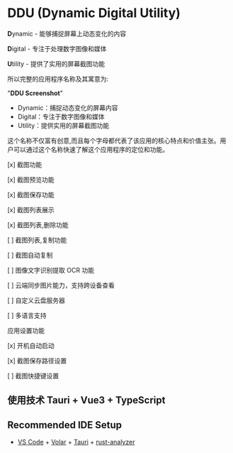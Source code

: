 # DDU (Dynamic Digital Utility)

**D**ynamic - 能够捕捉屏幕上动态变化的内容

**D**igital - 专注于处理数字图像和媒体

**U**tility - 提供了实用的屏幕截图功能

所以完整的应用程序名称及其寓意为:

"**DDU Screenshot**"

- Dynamic：捕捉动态变化的屏幕内容
- Digital：专注于数字图像和媒体
- Utility：提供实用的屏幕截图功能

这个名称不仅富有创意,而且每个字母都代表了该应用的核心特点和价值主张。用户可以通过这个名称快速了解这个应用程序的定位和功能。

<!-- todo -->

[x] 截图功能

[x] 截图预览功能

[x] 截图保存功能

[x] 截图列表展示

[x] 截图列表,删除功能

[ ] 截图列表,复制功能

[ ] 截图自动复制

[ ] 图像文字识别提取 OCR 功能

[ ] 云端同步图片能力，支持跨设备查看

[ ] 自定义云盘服务器

[ ] 多语言支持

应用设置功能

[x] 开机自动启动

[x] 截图保存路径设置

[ ] 截图快捷键设置

## 使用技术 Tauri + Vue3 + TypeScript

## Recommended IDE Setup

- [VS Code](https://code.visualstudio.com/) + [Volar](https://marketplace.visualstudio.com/items?itemName=Vue.volar) + [Tauri](https://marketplace.visualstudio.com/items?itemName=tauri-apps.tauri-vscode) + [rust-analyzer](https://marketplace.visualstudio.com/items?itemName=rust-lang.rust-analyzer)
